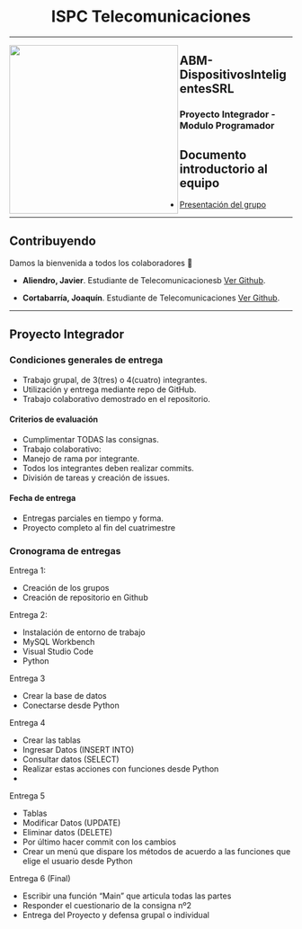 
<h1 align="center">ISPC Telecomunicaciones</h1>

---

<a href="url"><img src="./img/logo.png" align="left" height="300"></a>

## ABM-DispositivosInteligentesSRL


### Proyecto Integrador - Modulo Programador

## Documento introductorio al equipo

- [Presentación del grupo](Presentacion_del_grupo.pdf)

--- 
## Contribuyendo

Damos la bienvenida a todos los colaboradores 💙

- **Aliendro, Javier**. Estudiante de Telecomunicacionesb [Ver Github](https://github.com/CACHITO-13).

- **Cortabarría, Joaquín**. Estudiante de Telecomunicaciones [Ver Github](https://github.com/joacorta).


--- 
## Proyecto Integrador

### Condiciones generales de entrega

- Trabajo grupal, de 3(tres) o 4(cuatro) integrantes.
- Utilización y entrega mediante repo de GitHub.
- Trabajo colaborativo demostrado en el repositorio.

#### Criterios de evaluación
- Cumplimentar TODAS las consignas.
- Trabajo colaborativo:
- Manejo de rama por integrante.
- Todos los integrantes deben realizar commits.
- División de tareas y creación de issues.

#### Fecha de entrega
- Entregas parciales en tiempo y forma.
- Proyecto completo al fin del cuatrimestre

### Cronograma de entregas

Entrega 1: 
- Creación de los grupos
- Creación de repositorio en Github

Entrega 2:
- Instalación de entorno de trabajo
- MySQL Workbench
- Visual Studio Code
- Python

Entrega 3
- Crear la base de datos
- Conectarse desde Python

Entrega 4
- Crear las tablas
- Ingresar Datos (INSERT INTO)
- Consultar datos (SELECT)
- Realizar estas acciones con funciones desde Python
- 
Entrega 5
- Tablas
- Modificar Datos (UPDATE)
- Eliminar datos (DELETE)
- Por último hacer commit con los cambios
- Crear un menú que dispare los métodos de acuerdo a las funciones que elige el usuario desde Python

Entrega 6 (Final)
- Escribir una función “Main” que articula todas las partes
- Responder el cuestionario de la consigna nº2
- Entrega del Proyecto y defensa grupal o individual
